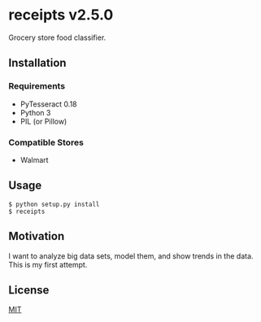# receipts v2.5.0

Grocery store food classifier.

## Installation
### Requirements
* PyTesseract 0.18
* Python 3
* PIL (or Pillow)

### Compatible Stores
* Walmart

## Usage

    $ python setup.py install
    $ receipts

## Motivation

I want to analyze big data sets, model them, and show trends in the data. This is my first attempt.

## License

[MIT](LICENSE)


